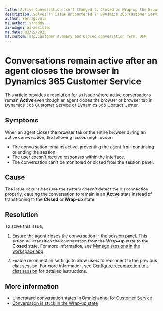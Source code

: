 ```yaml
---
title: Active Conversation Isn't Changed to Closed or Wrap-up the Browser Closure
description: Solves an issue encountered in Dynamics 365 Customer Service or Dynamics 365 Contact Center, where active conversations remain unresolved after a browser tab or the entire browser is closed during an ongoing session.
author: Yerragovula
ms.author: srreddy
ai-usage: ai-assisted
ms.date: 03/25/2025
ms.custom: sap:Customer summary and Closed conversation form, DFM
---
```

# Conversations remain active after an agent closes the browser in Dynamics 365 Customer Service

This article provides a resolution for an issue where active conversations remain **Active** even though an agent closes the browser or browser tab in Dynamics 365 Customer Service or Dynamics 365 Contact Center.

## Symptoms

When an agent closes the browser tab or the entire browser during an active conversation, the following issues might occur:

- The conversation remains active, preventing the agent from continuing or ending the session.
- The user doesn't receive responses within the interface.
- The conversation can't be monitored or closed from the session panel.

## Cause

The issue occurs because the system doesn't detect the disconnection properly, causing the conversation to remain in an **Active** state instead of transitioning to the **Closed** or **Wrap-up** state.

## Resolution

To solve this issue,

1. Ensure the agent closes the conversation in the session panel. This action will transition the conversation from the **Wrap-up** state to the **Closed** state. For more information, see [Manage sessions in the workspace app](/dynamics365/customer-service/use/oc-manage-sessions#close-a-session).

1. Enable reconnection settings to allow users to reconnect to the previous chat session. For more information, see [Configure reconnection to a chat session](/dynamics365/customer-service/administer/configure-reconnect-chat) for detailed instructions.

## More information

- [Understand conversation states in Omnichannel for Customer Service](/dynamics365/customer-service/use/oc-conversation-state)
- [Conversation is stuck in the Wrap-up state](../omnichannel-for-customer-service/conversation-stuck-wrap-up-state.md)
